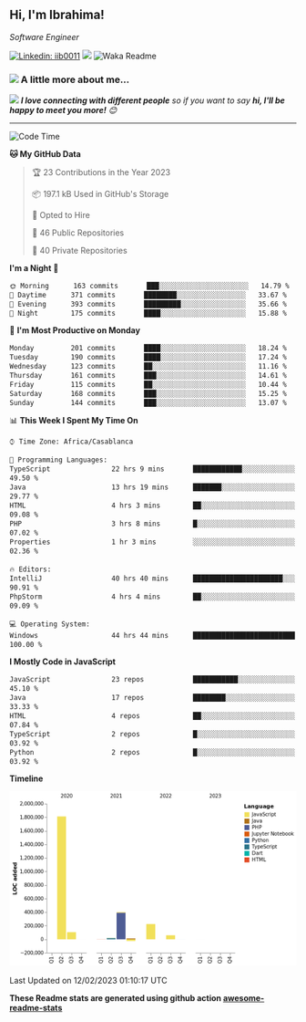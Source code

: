 <h2>Hi, I'm Ibrahima! </h2>
<p><em>Software Engineer 
</em></p>


[![Linkedin: iib0011](https://img.shields.io/badge/-iib0011-blue?style=flat-square&logo=Linkedin&logoColor=white&link=https://www.linkedin.com/in/iib0011/)](https://www.linkedin.com/in/iib0011/)
![](https://visitor-badge.glitch.me/badge?page_id=iib0011)
![Waka Readme](https://github.com/iib0011/iib0011/workflows/Waka%20Readme/badge.svg)


### <img src="https://media.giphy.com/media/VgCDAzcKvsR6OM0uWg/giphy.gif" width="50"> A little more about me...  


<img src="https://media.giphy.com/media/LnQjpWaON8nhr21vNW/giphy.gif" width="60"> <em><b>I love connecting with different people</b> so if you want to say <b>hi, I'll be happy to meet you more!</b> 😊</em>

---
<!--START_SECTION:waka-->
![Code Time](http://img.shields.io/badge/Code%20Time-1%2C796%20hrs%2021%20mins-blue)

**🐱 My GitHub Data** 

> 🏆 23 Contributions in the Year 2023
 > 
> 📦 197.1 kB Used in GitHub's Storage 
 > 
> 💼 Opted to Hire
 > 
> 📜 46 Public Repositories 
 > 
> 🔑 40 Private Repositories  
 > 
**I'm a Night 🦉** 

```text
🌞 Morning      163 commits       ███░░░░░░░░░░░░░░░░░░░░░░   14.79 % 
🌆 Daytime      371 commits       ████████░░░░░░░░░░░░░░░░░   33.67 % 
🌃 Evening      393 commits       █████████░░░░░░░░░░░░░░░░   35.66 % 
🌙 Night        175 commits       ████░░░░░░░░░░░░░░░░░░░░░   15.88 % 

```
📅 **I'm Most Productive on Monday** 

```text
Monday         201 commits       ████░░░░░░░░░░░░░░░░░░░░░   18.24 % 
Tuesday        190 commits       ████░░░░░░░░░░░░░░░░░░░░░   17.24 % 
Wednesday      123 commits       ██░░░░░░░░░░░░░░░░░░░░░░░   11.16 % 
Thursday       161 commits       ███░░░░░░░░░░░░░░░░░░░░░░   14.61 % 
Friday         115 commits       ██░░░░░░░░░░░░░░░░░░░░░░░   10.44 % 
Saturday       168 commits       ███░░░░░░░░░░░░░░░░░░░░░░   15.25 % 
Sunday         144 commits       ███░░░░░░░░░░░░░░░░░░░░░░   13.07 % 

```


📊 **This Week I Spent My Time On** 

```text
⌚︎ Time Zone: Africa/Casablanca

💬 Programming Languages: 
TypeScript               22 hrs 9 mins       ████████████░░░░░░░░░░░░░   49.50 % 
Java                     13 hrs 19 mins      ███████░░░░░░░░░░░░░░░░░░   29.77 % 
HTML                     4 hrs 3 mins        ██░░░░░░░░░░░░░░░░░░░░░░░   09.08 % 
PHP                      3 hrs 8 mins        █░░░░░░░░░░░░░░░░░░░░░░░░   07.02 % 
Properties               1 hr 3 mins         ░░░░░░░░░░░░░░░░░░░░░░░░░   02.36 % 

🔥 Editors: 
IntelliJ                 40 hrs 40 mins      ██████████████████████░░░   90.91 % 
PhpStorm                 4 hrs 4 mins        ██░░░░░░░░░░░░░░░░░░░░░░░   09.09 % 

💻 Operating System: 
Windows                  44 hrs 44 mins      █████████████████████████   100.00 % 

```

**I Mostly Code in JavaScript** 

```text
JavaScript               23 repos            ███████████░░░░░░░░░░░░░░   45.10 % 
Java                     17 repos            ████████░░░░░░░░░░░░░░░░░   33.33 % 
HTML                     4 repos             ██░░░░░░░░░░░░░░░░░░░░░░░   07.84 % 
TypeScript               2 repos             █░░░░░░░░░░░░░░░░░░░░░░░░   03.92 % 
Python                   2 repos             █░░░░░░░░░░░░░░░░░░░░░░░░   03.92 % 

```


**Timeline**

![Chart not found](https://raw.githubusercontent.com/iib0011/iib0011/master/charts/bar_graph.png) 


 Last Updated on 12/02/2023 01:10:17 UTC
<!--END_SECTION:waka-->

**These Readme stats are generated using github action [awesome-readme-stats](https://github.com/iib0011/waka-readme-stats)**
